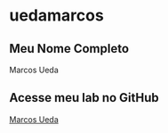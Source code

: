 

# uedamarcos


## Meu Nome Completo
Marcos Ueda


## Acesse meu lab no GitHub
[Marcos Ueda](https://github.com/uedamarcos/dio-lab-open-source)



